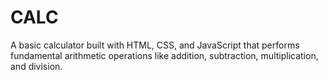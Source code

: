 # CALC
A basic calculator built with HTML, CSS, and JavaScript that performs fundamental arithmetic operations like addition, subtraction, multiplication, and division.
